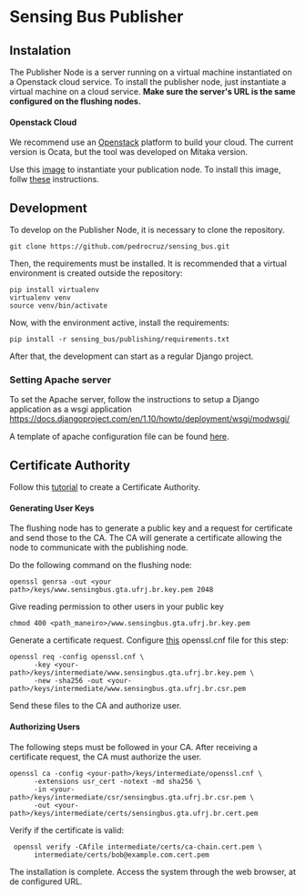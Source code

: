 # Sensing Bus Publisher

## Instalation
The Publisher Node is a server running on a virtual machine instantiated on a Openstack cloud service. 
To install the publisher node, just instantiate a virtual machine on a cloud service.
**Make sure the server's URL is the same configured on the flushing nodes.**

#### Openstack Cloud
We recommend use an [Openstack](https://docs.openstack.org/mitaka/) platform to build your cloud. The current version is Ocata, but the tool was developed on Mitaka version.

Use this [image](http://gloria.gta.ufrj.br/vm-templates/publishing-node-image) to instantiate your publication node. To install this image, follw [these](https://docs.openstack.org/user-guide/dashboard-manage-images.html) instructions.


## Development
To develop on the Publisher Node, it is necessary to clone the repository.
  
  ```
  git clone https://github.com/pedrocruz/sensing_bus.git
  ```

Then, the requirements must be installed. It is recommended that a virtual environment is created outside the repository:

  ```
  pip install virtualenv  
  virtualenv venv  
  source venv/bin/activate
  ```
  
Now, with the environment active, install the requirements:

  ```
  pip install -r sensing_bus/publishing/requirements.txt
  ```

After that, the development can start as a regular Django project.

### Setting Apache server

To set the Apache server, follow the instructions to setup a Django application as a wsgi application https://docs.djangoproject.com/en/1.10/howto/deployment/wsgi/modwsgi/

A template of apache configuration file can be found [here](https://github.com/pedrocruz/sensing_bus/blob/master/publishing/installation-templates/apache2.conf).

## Certificate Authority

Follow this [tutorial](https://jamielinux.com/docs/openssl-certificate-authority/introduction.html) to create a Certificate Authority.

#### Generating User Keys

The flushing node has to generate a public key and a request for certificate and send those to the CA. The CA will generate a certificate allowing the node to communicate with the publishing node.

Do the following command on the flushing node:

```
openssl genrsa -out <your path>/keys/www.sensingbus.gta.ufrj.br.key.pem 2048
```

Give reading permission to other users in your public key

```
chmod 400 <path_maneiro>/www.sensingbus.gta.ufrj.br.key.pem
```

Generate a certificate request. Configure [this](https://github.com/pedrocruz/sensing_bus/blob/master/publishing/installation-templates/openssl.cnf) openssl.cnf file for this step:

```
openssl req -config openssl.cnf \
      -key <your-path>/keys/intermediate/www.sensingbus.gta.ufrj.br.key.pem \
      -new -sha256 -out <your-path>/keys/intermediate/www.sensingbus.gta.ufrj.br.csr.pem
```

Send these files to the CA and authorize user.

#### Authorizing Users

The following steps must be followed in your CA.
After receiving a certificate request, the CA must authorize the user.
```
openssl ca -config <your-path>/keys/intermediate/openssl.cnf \
      -extensions usr_cert -notext -md sha256 \
      -in <your-path>/keys/intermediate/csr/sensingbus.gta.ufrj.br.csr.pem \
      -out <your-path>/keys/intermediate/certs/sensingbus.gta.ufrj.br.cert.pem
```

Verify if the certificate is valid:

```
 openssl verify -CAfile intermediate/certs/ca-chain.cert.pem \
      intermediate/certs/bob@example.com.cert.pem
 ```

The installation is complete. Access the system through the web browser, at de configured URL.

